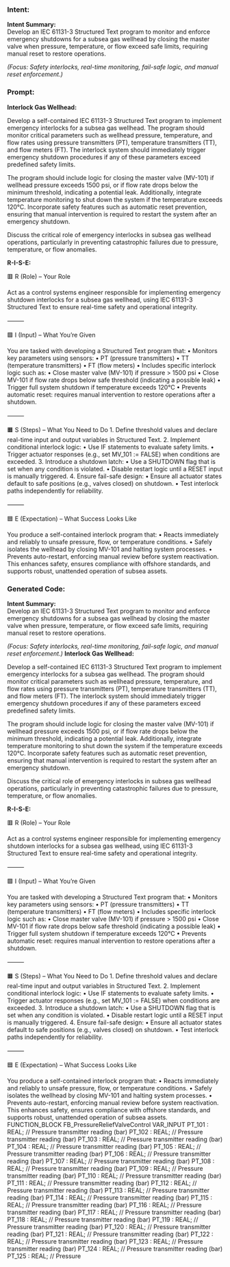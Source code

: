 ### Intent:
**Intent Summary:**  
Develop an IEC 61131-3 Structured Text program to monitor and enforce emergency shutdowns for a subsea gas wellhead by closing the master valve when pressure, temperature, or flow exceed safe limits, requiring manual reset to restore operations.  

*(Focus: Safety interlocks, real-time monitoring, fail-safe logic, and manual reset enforcement.)*

### Prompt:
**Interlock Gas Wellhead:**

Develop a self-contained IEC 61131-3 Structured Text program to implement emergency interlocks for a subsea gas wellhead. The program should monitor critical parameters such as wellhead pressure, temperature, and flow rates using pressure transmitters (PT), temperature transmitters (TT), and flow meters (FT). The interlock system should immediately trigger emergency shutdown procedures if any of these parameters exceed predefined safety limits.

The program should include logic for closing the master valve (MV-101) if wellhead pressure exceeds 1500 psi, or if flow rate drops below the minimum threshold, indicating a potential leak. Additionally, integrate temperature monitoring to shut down the system if the temperature exceeds 120°C. Incorporate safety features such as automatic reset prevention, ensuring that manual intervention is required to restart the system after an emergency shutdown.

Discuss the critical role of emergency interlocks in subsea gas wellhead operations, particularly in preventing catastrophic failures due to pressure, temperature, or flow anomalies.

**R-I-S-E:**

🟥 R (Role) – Your Role

Act as a control systems engineer responsible for implementing emergency shutdown interlocks for a subsea gas wellhead, using IEC 61131-3 Structured Text to ensure real-time safety and operational integrity.

⸻

🟩 I (Input) – What You’re Given

You are tasked with developing a Structured Text program that:
	•	Monitors key parameters using sensors:
	•	PT (pressure transmitters)
	•	TT (temperature transmitters)
	•	FT (flow meters)
	•	Includes specific interlock logic such as:
	•	Close master valve (MV-101) if pressure > 1500 psi
	•	Close MV-101 if flow rate drops below safe threshold (indicating a possible leak)
	•	Trigger full system shutdown if temperature exceeds 120°C
	•	Prevents automatic reset: requires manual intervention to restore operations after a shutdown.

⸻

🟧 S (Steps) – What You Need to Do
	1.	Define threshold values and declare real-time input and output variables in Structured Text.
	2.	Implement conditional interlock logic:
	•	Use IF statements to evaluate safety limits.
	•	Trigger actuator responses (e.g., set MV_101 := FALSE) when conditions are exceeded.
	3.	Introduce a shutdown latch:
	•	Use a SHUTDOWN flag that is set when any condition is violated.
	•	Disable restart logic until a RESET input is manually triggered.
	4.	Ensure fail-safe design:
	•	Ensure all actuator states default to safe positions (e.g., valves closed) on shutdown.
	•	Test interlock paths independently for reliability.

⸻

🟦 E (Expectation) – What Success Looks Like

You produce a self-contained interlock program that:
	•	Reacts immediately and reliably to unsafe pressure, flow, or temperature conditions.
	•	Safely isolates the wellhead by closing MV-101 and halting system processes.
	•	Prevents auto-restart, enforcing manual review before system reactivation.
This enhances safety, ensures compliance with offshore standards, and supports robust, unattended operation of subsea assets.

### Generated Code:
**Intent Summary:**  
Develop an IEC 61131-3 Structured Text program to monitor and enforce emergency shutdowns for a subsea gas wellhead by closing the master valve when pressure, temperature, or flow exceed safe limits, requiring manual reset to restore operations.  

*(Focus: Safety interlocks, real-time monitoring, fail-safe logic, and manual reset enforcement.)*
**Interlock Gas Wellhead:**

Develop a self-contained IEC 61131-3 Structured Text program to implement emergency interlocks for a subsea gas wellhead. The program should monitor critical parameters such as wellhead pressure, temperature, and flow rates using pressure transmitters (PT), temperature transmitters (TT), and flow meters (FT). The interlock system should immediately trigger emergency shutdown procedures if any of these parameters exceed predefined safety limits.

The program should include logic for closing the master valve (MV-101) if wellhead pressure exceeds 1500 psi, or if flow rate drops below the minimum threshold, indicating a potential leak. Additionally, integrate temperature monitoring to shut down the system if the temperature exceeds 120°C. Incorporate safety features such as automatic reset prevention, ensuring that manual intervention is required to restart the system after an emergency shutdown.

Discuss the critical role of emergency interlocks in subsea gas wellhead operations, particularly in preventing catastrophic failures due to pressure, temperature, or flow anomalies.

**R-I-S-E:**

🟥 R (Role) – Your Role

Act as a control systems engineer responsible for implementing emergency shutdown interlocks for a subsea gas wellhead, using IEC 61131-3 Structured Text to ensure real-time safety and operational integrity.

⸻

🟩 I (Input) – What You’re Given

You are tasked with developing a Structured Text program that:
	•	Monitors key parameters using sensors:
	•	PT (pressure transmitters)
	•	TT (temperature transmitters)
	•	FT (flow meters)
	•	Includes specific interlock logic such as:
	•	Close master valve (MV-101) if pressure > 1500 psi
	•	Close MV-101 if flow rate drops below safe threshold (indicating a possible leak)
	•	Trigger full system shutdown if temperature exceeds 120°C
	•	Prevents automatic reset: requires manual intervention to restore operations after a shutdown.

⸻

🟧 S (Steps) – What You Need to Do
	1.	Define threshold values and declare real-time input and output variables in Structured Text.
	2.	Implement conditional interlock logic:
	•	Use IF statements to evaluate safety limits.
	•	Trigger actuator responses (e.g., set MV_101 := FALSE) when conditions are exceeded.
	3.	Introduce a shutdown latch:
	•	Use a SHUTDOWN flag that is set when any condition is violated.
	•	Disable restart logic until a RESET input is manually triggered.
	4.	Ensure fail-safe design:
	•	Ensure all actuator states default to safe positions (e.g., valves closed) on shutdown.
	•	Test interlock paths independently for reliability.

⸻

🟦 E (Expectation) – What Success Looks Like

You produce a self-contained interlock program that:
	•	Reacts immediately and reliably to unsafe pressure, flow, or temperature conditions.
	•	Safely isolates the wellhead by closing MV-101 and halting system processes.
	•	Prevents auto-restart, enforcing manual review before system reactivation.
This enhances safety, ensures compliance with offshore standards, and supports robust, unattended operation of subsea assets.
FUNCTION_BLOCK FB_PressureReliefValveControl
VAR_INPUT
    PT_101 : REAL; // Pressure transmitter reading (bar)
    PT_102 : REAL; // Pressure transmitter reading (bar)
    PT_103 : REAL; // Pressure transmitter reading (bar)
    PT_104 : REAL; // Pressure transmitter reading (bar)
    PT_105 : REAL; // Pressure transmitter reading (bar)
    PT_106 : REAL; // Pressure transmitter reading (bar)
    PT_107 : REAL; // Pressure transmitter reading (bar)
    PT_108 : REAL; // Pressure transmitter reading (bar)
    PT_109 : REAL; // Pressure transmitter reading (bar)
    PT_110 : REAL; // Pressure transmitter reading (bar)
    PT_111 : REAL; // Pressure transmitter reading (bar)
    PT_112 : REAL; // Pressure transmitter reading (bar)
    PT_113 : REAL; // Pressure transmitter reading (bar)
    PT_114 : REAL; // Pressure transmitter reading (bar)
    PT_115 : REAL; // Pressure transmitter reading (bar)
    PT_116 : REAL; // Pressure transmitter reading (bar)
    PT_117 : REAL; // Pressure transmitter reading (bar)
    PT_118 : REAL; // Pressure transmitter reading (bar)
    PT_119 : REAL; // Pressure transmitter reading (bar)
    PT_120 : REAL; // Pressure transmitter reading (bar)
    PT_121 : REAL; // Pressure transmitter reading (bar)
    PT_122 : REAL; // Pressure transmitter reading (bar)
    PT_123 : REAL; // Pressure transmitter reading (bar)
    PT_124 : REAL; // Pressure transmitter reading (bar)
    PT_125 : REAL; // Pressure
